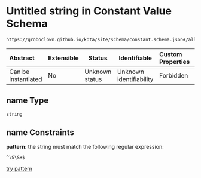 # Untitled string in Constant Value Schema

```txt
https://groboclown.github.io/kota/site/schema/constant.schema.json#/allOf/0/properties/name
```




| Abstract            | Extensible | Status         | Identifiable            | Custom Properties | Additional Properties | Access Restrictions | Defined In                                                                                     |
| :------------------ | ---------- | -------------- | ----------------------- | :---------------- | --------------------- | ------------------- | ---------------------------------------------------------------------------------------------- |
| Can be instantiated | No         | Unknown status | Unknown identifiability | Forbidden         | Allowed               | none                | [constant.schema.json\*](../../../../docs/bin/out/constant.schema.json "open original schema") |

## name Type

`string`

## name Constraints

**pattern**: the string must match the following regular expression: 

```regexp
^\S\S+$
```

[try pattern](https://regexr.com/?expression=%5E%5CS%5CS%2B%24 "try regular expression with regexr.com")
